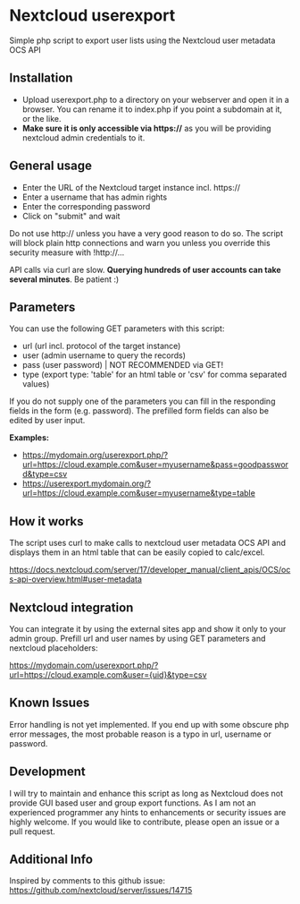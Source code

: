 # Nextcloud userexport
Simple php script to export user lists using the Nextcloud user metadata OCS API

## Installation
- Upload userexport.php to a directory on your webserver and open it in a browser. You can rename it to index.php if you point a subdomain at it, or the like.
- **Make sure it is only accessible via https://** as you will be providing nextcloud admin credentials to it.

## General usage
- Enter the URL of the Nextcloud target instance incl. https://
- Enter a username that has admin rights
- Enter the corresponding password
- Click on "submit" and wait

Do not use http:// unless you have a very good reason to do so.
The script will block plain http connections and warn you unless you override this security measure with !http://...

API calls via curl are slow. **Querying hundreds of user accounts can take several minutes**. Be patient :)

## Parameters
You can use the following GET parameters with this script:

- url (url incl. protocol of the target instance)
- user (admin username to query the records)
- pass (user password) | NOT RECOMMENDED via GET!
- type (export type: 'table' for an html table or 'csv' for comma separated values)

If you do not supply one of the parameters you can fill in the responding fields in the form (e.g. password).
The prefilled form fields can also be edited by user input.

**Examples:**

- https://mydomain.org/userexport.php/?url=https://cloud.example.com&user=myusername&pass=goodpassword&type=csv
- https://userexport.mydomain.org/?url=https://cloud.example.com&user=myusername&type=table

## How it works
The script uses curl to make calls to nextcloud user metadata OCS API and displays them in an html table that can be easily copied to calc/excel.

https://docs.nextcloud.com/server/17/developer_manual/client_apis/OCS/ocs-api-overview.html#user-metadata

## Nextcloud integration
You can integrate it by using the external sites app and show it only to your admin group.
Prefill url and user names by using GET parameters and nextcloud placeholders:

https://mydomain.com/userexport.php/?url=https://cloud.example.com&user={uid}&type=csv

## Known Issues
Error handling is not yet implemented.
If you end up with some obscure php error messages, the most probable reason is a typo in url, username or password.

## Development
I will try to maintain and enhance this script as long as Nextcloud does not provide GUI based user and group export functions.
As I am not an experienced programmer any hints to enhancements or security issues are highly welcome. If you would like to contribute, please open an issue or a pull request.

## Additional Info
Inspired by comments to this github issue:
https://github.com/nextcloud/server/issues/14715
